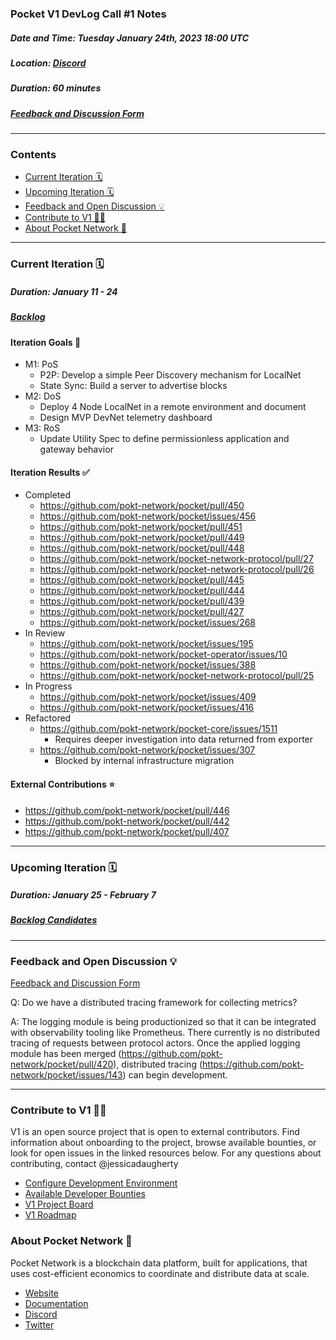 ### Pocket V1 DevLog Call #1 Notes <!-- omit in toc -->

##### Date and Time: Tuesday January 24th, 2023 18:00 UTC
##### Location: [Discord](https://discord.gg/pokt)
##### Duration: 60 minutes
##### [Feedback and Discussion Form](https://app.sli.do/event/eF13JYg93rGq4pGLRnHLF5) 

-----------------------------

### Contents <!-- omit in toc -->

- [Current Iteration 🗓️](#current-iteration-%EF%B8%8F)
- [Upcoming Iteration 🗓️](#upcoming-iteration-%EF%B8%8F)
- [Feedback and Open Discussion 💡](#feedback-and-open-discussion-) 
- [Contribute to V1 🧑‍💻](#contribute-to-v1-)
- [About Pocket Network 💙](#about-pocket-network-)

-----------------------------

<!-- toc -->

### Current Iteration 🗓️

##### Duration: January 11 - 24
##### [Backlog](https://github.com/orgs/pokt-network/projects/142/views/12?layout=table&filterQuery=iteration%3A%22Iteration+8%22)

#### Iteration Goals 🎯
- M1: PoS
   - P2P: Develop a simple Peer Discovery mechanism for LocalNet
   - State Sync: Build a server to advertise blocks
- M2: DoS
   - Deploy 4 Node LocalNet in a remote environment and document
   - Design MVP DevNet telemetry dashboard
- M3: RoS
   - Update Utility Spec to define permissionless application and gateway behavior

#### Iteration Results ✅

- Completed
   - https://github.com/pokt-network/pocket/pull/450
   - https://github.com/pokt-network/pocket/issues/456
   - https://github.com/pokt-network/pocket/pull/451
   - https://github.com/pokt-network/pocket/pull/449
   - https://github.com/pokt-network/pocket/pull/448
   - https://github.com/pokt-network/pocket-network-protocol/pull/27
   - https://github.com/pokt-network/pocket-network-protocol/pull/26
   - https://github.com/pokt-network/pocket/pull/445
   - https://github.com/pokt-network/pocket/pull/444
   - https://github.com/pokt-network/pocket/pull/439
   - https://github.com/pokt-network/pocket/pull/427
   - https://github.com/pokt-network/pocket/issues/268
- In Review
   - https://github.com/pokt-network/pocket/issues/195
   - https://github.com/pokt-network/pocket-operator/issues/10
   - https://github.com/pokt-network/pocket/issues/388
   - https://github.com/pokt-network/pocket-network-protocol/pull/25
- In Progress
   - https://github.com/pokt-network/pocket/issues/409
   - https://github.com/pokt-network/pocket/issues/416
- Refactored
   - https://github.com/pokt-network/pocket-core/issues/1511
      - Requires deeper investigation into data returned from exporter
   - https://github.com/pokt-network/pocket/issues/307
      - Blocked by internal infrastructure migration 

#### External Contributions ⭐
- https://github.com/pokt-network/pocket/pull/446
- https://github.com/pokt-network/pocket/pull/442
- https://github.com/pokt-network/pocket/pull/407

-----------------------------

### Upcoming Iteration 🗓️

##### Duration: January 25 - February 7
##### [Backlog Candidates](https://github.com/orgs/pokt-network/projects/142/views/12?layout=table&filterQuery=iteration%3A%22Iteration+9%22)

-----------------------------

### Feedback and Open Discussion 💡

[Feedback and Discussion Form](https://app.sli.do/event/eF13JYg93rGq4pGLRnHLF5)

Q: Do we have a distributed tracing framework for collecting metrics?

A: The logging module is being productionized so that it can be integrated with observability tooling like Prometheus. There currently is no distributed tracing of requests between protocol actors. Once the applied logging module has been merged (https://github.com/pokt-network/pocket/pull/420), distributed tracing (https://github.com/pokt-network/pocket/issues/143) can begin development. 

-----------------------------

### Contribute to V1 🧑‍💻

V1 is an open source project that is open to external contributors. Find information about onboarding to the project, browse available bounties, or look for open issues in the linked resources below. For any questions about contributing, contact @jessicadaugherty

- [Configure Development Environment](https://github.com/pokt-network/pocket/blob/main/docs/development/README.md)
- [Available Developer Bounties](https://app.dework.xyz/pokt-network/v1-protocol)
- [V1 Project Board](https://github.com/orgs/pokt-network/projects/142/views/12)
- [V1 Roadmap](https://github.com/pokt-network/pocket/blob/main/docs/roadmap/README.md#m1-pocket-pos-proof-of-stake)

### About Pocket Network 💙

Pocket Network is a blockchain data platform, built for applications, that uses cost-efficient economics to coordinate and distribute data at scale.

- [Website](https://pokt.network)
- [Documentation](https://docs.pokt.network)
- [Discord](https://discord.gg/pokt)
- [Twitter](https://twitter.com/POKTnetwork)

